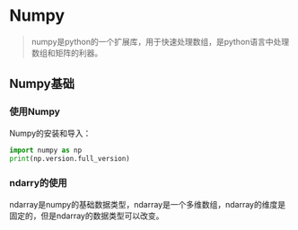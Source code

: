 # Numpy

>numpy是python的一个扩展库，用于快速处理数组，是python语言中处理数组和矩阵的利器。  

## Numpy基础

### 使用Numpy

Numpy的安装和导入：

```python
import numpy as np
print(np.version.full_version)
```

### ndarry的使用

ndarray是numpy的基础数据类型，ndarray是一个多维数组，ndarray的维度是固定的，但是ndarray的数据类型可以改变。  
